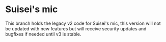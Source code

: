 # Suisei's mic
This branch holds the legacy v2 code for Suisei's mic, this version will not be updated with new features but will receive security updates and bugfixes if needed until v3 is stable.

